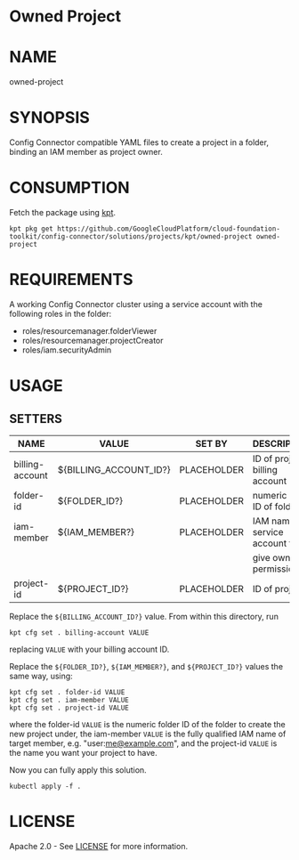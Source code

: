 Owned Project
==================================================

# NAME

  owned-project

# SYNOPSIS

  Config Connector compatible YAML files to create
  a project in a folder, binding an IAM member
  as project owner.

# CONSUMPTION

  Fetch the package using [kpt](https://googlecontainertools.github.io/kpt/).

  `kpt pkg get https://github.com/GoogleCloudPlatform/cloud-foundation-toolkit/config-connector/solutions/projects/kpt/owned-project owned-project`

# REQUIREMENTS

  A working Config Connector cluster using a
  service account with the following roles in
  the folder:
  - roles/resourcemanager.folderViewer
  - roles/resourcemanager.projectCreator
  - roles/iam.securityAdmin

# USAGE
## SETTERS
|      NAME       |         VALUE          |   SET BY    |          DESCRIPTION           | COUNT |
|-----------------|------------------------|-------------|--------------------------------|-------|
| billing-account | ${BILLING_ACCOUNT_ID?} | PLACEHOLDER | ID of project billing account  | 1     |
| folder-id       | ${FOLDER_ID?}          | PLACEHOLDER | numeric GCP ID of folder       | 1     |
| iam-member      | ${IAM_MEMBER?}         | PLACEHOLDER | IAM name of service account to | 1     |
|                 |                        |             | give owner permission          |       |
| project-id      | ${PROJECT_ID?}         | PLACEHOLDER | ID of project                  | 3     |

  Replace the
  `${BILLING_ACCOUNT_ID?}` value.
  From within this directory, run
  ```
  kpt cfg set . billing-account VALUE
  ```
  replacing `VALUE` with your billing account
  ID.

  Replace the `${FOLDER_ID?}`, `${IAM_MEMBER?}`, and `${PROJECT_ID?}` values the same way, using:
  ```
  kpt cfg set . folder-id VALUE
  kpt cfg set . iam-member VALUE
  kpt cfg set . project-id VALUE
  ```
  where the folder-id `VALUE` is the numeric folder ID of the folder to create the new project under, the iam-member `VALUE` is the fully qualified IAM name of target member, e.g. "user:me@example.com", and the project-id `VALUE` is the name you want your project to have.

  Now you can fully apply this solution.
  ```
  kubectl apply -f .
  ```

# LICENSE

Apache 2.0 - See [LICENSE](/LICENSE) for more information.
